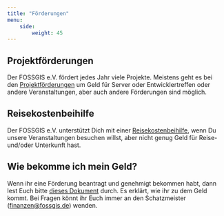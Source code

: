 ```yaml
---
title: "Förderungen"
menu:
    side:
        weight: 45
---
```


## Projektförderungen

Der FOSSGIS e.V. fördert jedes Jahr viele Projekte. Meistens geht es bei den
[Projektförderungen](projektförderungen) um Geld für Server oder
Entwicklertreffen oder andere Veranstaltungen, aber auch andere Förderungen
sind möglich.

## Reisekostenbeihilfe

Der FOSSGIS e.V. unterstützt Dich mit einer
[Reisekostenbeihilfe](reisekostenbeihilfe), wenn Du unsere Veranstaltungen
besuchen willst, aber nicht genug Geld für Reise- und/oder Unterkunft hast.

## Wie bekomme ich mein Geld?

Wenn ihr eine Förderung beantragt und genehmigt bekommen habt, dann lest Euch
bitte [dieses Dokument](/verein/finanzen/geld-ausgeben-und-zurück-bekommen)
durch. Es erklärt, wie ihr zu dem Geld kommt. Bei Fragen könnt ihr Euch immer
an den Schatzmeister (finanzen@fossgis.de) wenden.

